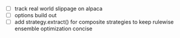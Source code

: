 - [ ] track real world slippage on alpaca 
- [ ] options build out 
- [ ] add strategy.extract() for composite strategies to keep rulewise ensemble optimization concise 
